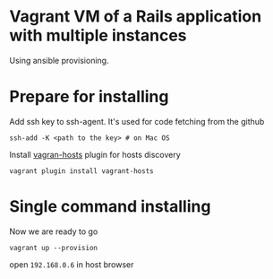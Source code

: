 # Vagrant VM of a Rails application with multiple instances

Using ansible provisioning.

# Prepare for installing
Add ssh key to ssh-agent. It's used for code fetching from the github
```shell
ssh-add -K <path to the key> # on Mac OS
```

Install [vagran-hosts](https://github.com/oscar-stack/vagrant-hosts) plugin for hosts discovery

```shell
vagrant plugin install vagrant-hosts
```

# Single command installing

Now we are ready to go

```shell
vagrant up --provision
```

open `192.168.0.6` in host browser
